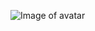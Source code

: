 ![Image of avatar](https://photos.angel.co/startups/i/4172208-409dcb40fba6bf89cce714c80f2fcebf-medium_jpg.jpg?buster=1564684483)
